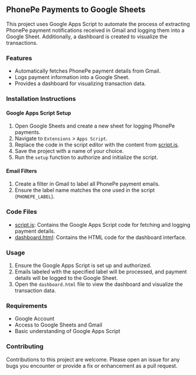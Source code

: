 
## PhonePe Payments to Google Sheets

This project uses Google Apps Script to automate the process of extracting PhonePe payment notifications received in Gmail and logging them into a Google Sheet. Additionally, a dashboard is created to visualize the transactions.

### Features

- Automatically fetches PhonePe payment details from Gmail.
- Logs payment information into a Google Sheet.
- Provides a dashboard for visualizing transaction data.

### Installation Instructions

#### Google Apps Script Setup

1. Open Google Sheets and create a new sheet for logging PhonePe payments.
2. Navigate to `Extensions` > `Apps Script`.
3. Replace the code in the script editor with the content from [script.js](path/to/script.js).
4. Save the project with a name of your choice.
5. Run the `setup` function to authorize and initialize the script.

#### Email Filters

1. Create a filter in Gmail to label all PhonePe payment emails.
2. Ensure the label name matches the one used in the script (`PHONEPE_LABEL`).

### Code Files

- [script.js](path/to/script.js): Contains the Google Apps Script code for fetching and logging payment details.
- [dashboard.html](path/to/dashboard.html): Contains the HTML code for the dashboard interface.

### Usage

1. Ensure the Google Apps Script is set up and authorized.
2. Emails labeled with the specified label will be processed, and payment details will be logged to the Google Sheet.
3. Open the `dashboard.html` file to view the dashboard and visualize the transaction data.

### Requirements

- Google Account
- Access to Google Sheets and Gmail
- Basic understanding of Google Apps Script

### Contributing

Contributions to this project are welcome. Please open an issue for any bugs you encounter or provide a fix or enhancement as a pull request.

[BSD.License]: https://img.shields.io/badge/License-BSD--3--Clause-blue.svg
